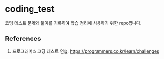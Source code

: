 # coding_test

코딩 테스트 문제와 풀이를 기록하여 학습 정리에 사용하기 위한 repo입니다.


## References
  1. 프로그래머스 코딩 테스트 연습, https://programmers.co.kr/learn/challenges
